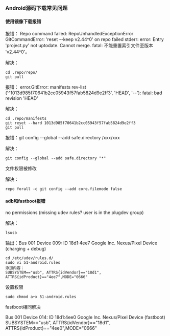 ### Android源码下载常见问题
#### <a id="tar_error">使用镜像下载报错</a>
报错：
Repo command failed: RepoUnhandledExceptionError
	GitCommandError: 'reset --keep v2.44^0' on repo failed
stderr: error: Entry 'project.py' not uptodate. Cannot merge.
fatal: 不能重置索引文件至版本 'v2.44^0'。

解决：
```shell
cd .repo/repo/
git pull
```

报错：
error.GitError: manifests rev-list ('^1013d985f70641b2cc05943f57fab5824d9e2ff3', 'HEAD', '--'): fatal: bad revision 'HEAD'

解决：
```shell
cd .repo/manifests
git reset --hard 1013d985f70641b2cc05943f57fab5824d9e2ff3
git pull
```
报错：git config --global --add safe.directory /xxx/xxx

解决：
```shell
git config --global --add safe.directory "*"
```
文件权限被修改

解决：
```shell
repo forall -c git config --add core.filemode false
```

#### <a id="adb_error">adb和fastboot报错</a>
no permissions (missing udev rules? user is in the plugdev group)

解决：
```shell
lsusb
```
输出：Bus 001 Device 009: ID 18d1:4ee7 Google Inc. Nexus/Pixel Device (charging + debug)
```shell
cd /etc/udev/rules.d/
sudo vi 51-android.rules
添加内容：
SUBSYSTEM=="usb", ATTRS{idVendor}=="18d1", ATTRS{idProduct}=="4ee7",MODE="0666"
```
设置权限
```shell
sudo chmod a+x 51-android.rules
```
fastboot相同解决

Bus 001 Device 014: ID 18d1:4ee0 Google Inc. Nexus/Pixel Device (fastboot)
SUBSYSTEM=="usb", ATTRS{idVendor}=="18d1", ATTRS{idProduct}=="4ee0",MODE="0666"